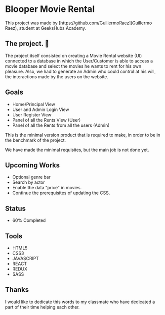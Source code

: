 # Blooper Movie Rental

This project was made by [https://github.com/GuillermoRaez](Guillermo Raez), student at GeeksHubs Academy.

## The project. 🔧

The project itself consisted on creating a Movie Rental website (UI) connected to a database in which the User/Customer is able to access a movie database and select the movies he wants to rent for his own pleasure. Also, we had to generate an Admin who could control at his will, the interactions made by the users on the website.

## Goals

- Home/Principal View 
- User and Admin Login View
- User Register View
- Panel of all the Rents View (User)
- Panel of all the Rents from all the users (Admin)

This is the minimal version product that is required to make, in order to be in the benchmark of the project.

We have made the minimal requisites, but the main job is not done yet.

## Upcoming Works

- Optional genre bar
- Search by actor
- Enable the data "price" in movies.
- Continue the prerequisites of updating the CSS.

## Status

- 60% Completed

## Tools 

- HTML5
- CSS3
- JAVASCRIPT
- REACT
- REDUX
- SASS

## Thanks

I would like to dedicate this words to my classmate who have dedicated a part of their time helping each other.
